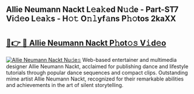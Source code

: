 ## Allie Neumann Nackt L𝚎a𝚔ed N𝚞𝚍e - Part-ST7 Vi𝚍𝚎o L𝚎a𝚔s - H𝚘𝚝 O𝚗𝚕yf𝚊ns P𝚑𝚘tos 2kaXX

# <h2><a href="http://kfclb9a.oniu.top/?m=Allie+Neumann+Nackt">🔗👉 🔴 Allie Neumann Nackt P𝚑ot𝚘𝚜 V𝚒d𝚎o</a></h2>

[![Allie Neumann Nackt Nu𝚍e𝚜](https://i.imgur.com/0qMVB7G.gif)](http://kfclb9a.oniu.top/?m=Allie+Neumann+Nackt)
Web-based entertainer and multimedia designer Allie Neumann Nackt, acclaimed for publishing dance and lifestyle tutorials through popular dance sequences and compact clips. Outstanding mime artist Allie Neumann Nackt, recognized for their remarkable abilities and achievements in the art of silent storytelling.  
